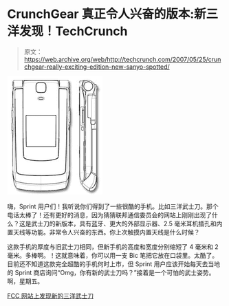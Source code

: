 # CrunchGear 真正令人兴奋的版本:新三洋发现！TechCrunch

> 原文：<https://web.archive.org/web/http://techcrunch.com/2007/05/25/crunchgear-really-exciting-edition-new-sanyo-spotted/>

![](img/4ffd8e86807f41e7f2094f2d00f6d24d.png)

嗨，Sprint 用户们！我听说你们得到了一些很酷的手机。比如三洋武士刀。那个电话太棒了！还有更好的消息，因为猜猜联邦通信委员会的网站上刚刚出现了什么？这是武士刀的新版本，具有蓝牙、更大的外部显示器、2.5 毫米耳机插孔和内置天线等功能。非常令人兴奋的东西。你上次触摸内置天线是什么时候？

这款手机的厚度与旧武士刀相同，但新手机的高度和宽度分别缩短了 4 毫米和 2 毫米。多棒啊。！这就意味着，你可以用一支 Bic 笔把它放在口袋里。太酷了。目前还不知道这款完全超酷的手机何时上市，但 Sprint 用户应该开始每天去当地的 Sprint 商店询问“Omg，你有新的武士刀吗？”接着是一个可怕的武士姿势。啊，星期五。

[FCC 网站上发现新的三洋武士刀](https://web.archive.org/web/20160129072649/http://www.phonescoop.com/news/item.php?n=2213)